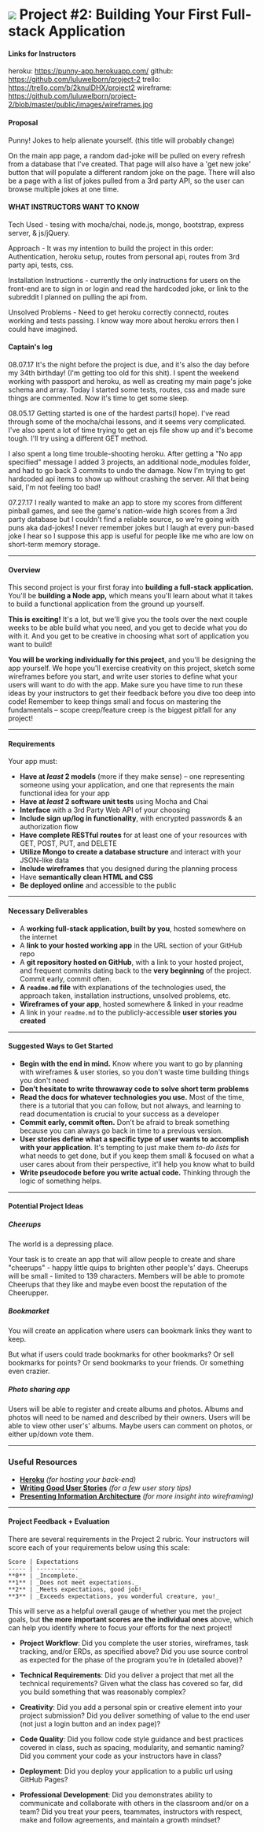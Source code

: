 # ![](https://ga-dash.s3.amazonaws.com/production/assets/logo-9f88ae6c9c3871690e33280fcf557f33.png) Project #2: Building Your First Full-stack Application

#### Links for Instructors
heroku: https://punny-app.herokuapp.com/
github: https://github.com/luluwelborn/project-2
trello: https://trello.com/b/2knuIDHX/project2
wireframe: https://github.com/luluwelborn/project-2/blob/master/public/images/wireframes.jpg

#### Proposal
Punny! Jokes to help alienate yourself.
(this title will probably change)

On the main app page, a random dad-joke will be pulled on every refresh from a database that I've created. That page will also have a 'get new joke' button that will populate a different random joke on the page. There will also be a page with a list of jokes pulled from a 3rd party API, so the user can browse multiple jokes at one time.

#### WHAT INSTRUCTORS WANT TO KNOW
Tech Used - tesing with mocha/chai, node.js, mongo, bootstrap, express server, & js/jQuery.

Approach - It was my intention to build the project in this order:
Authentication, heroku setup, routes from personal api, routes from 3rd party api, tests, css.

Installation Instructions - currently the only instructions for users on the front-end are to sign in or login and read the hardcoded joke, or link to the subreddit I planned on pulling the api from.

Unsolved Problems - Need to get heroku correctly connectd, routes working and tests passing. I know way more about heroku errors then I could have imagined.

#### Captain's log
08.07.17
It's the night before the project is due, and it's also the day before my 34th birthday! (I'm getting too old for this shit).
I spent the weekend working with passport and heroku, as well as creating my main page's joke schema and array. Today I started some tests, routes, css and made sure things are commented. Now it's time to get some sleep.

08.05.17
Getting started is one of the hardest parts(I hope). I've read through some of the mocha/chai lessons, and it seems very complicated. I've also spent a lot of time trying to get an ejs file show up and it's become tough. I'll try using a different GET method.

I also spent a long time trouble-shooting heroku. After getting a "No app specified" message I added 3 projects, an additional node_modules folder, and had to go back 3 commits to undo the damage. Now I'm trying to get hardcoded api items to show up without crashing the server. All that being said, I'm not feeling too bad!

07.27.17
I really wanted to make an app to store my scores from different pinball games, and see the game's nation-wide high scores from a 3rd party database but I couldn't find a reliable source, so we're going with puns aka dad-jokes! I never remember jokes but I laugh at every pun-based joke I hear so I suppose this app is useful for people like me who are low on short-term memory storage.

---

#### Overview

This second project is your first foray into **building a full-stack application.** You'll be **building a Node app,** which means you'll learn about what it takes to build a functional application from the ground up yourself.

**This is exciting!** It's a lot, but we'll give you the tools over the next couple weeks to be able build what you need, and you get to decide what you do with it. And you get to be creative in choosing what sort of application you want to build!

**You will be working individually for this project**, and you'll be designing the app yourself. We hope you'll exercise creativity on this project, sketch some wireframes before you start, and write user stories to define what your users will want to do with the app. Make sure you have time to run these ideas by your instructors to get their feedback before you dive too deep into code! Remember to keep things small and focus on mastering the fundamentals – scope creep/feature creep is the biggest pitfall for any project!

---

#### Requirements

Your app must:

* **Have at _least_ 2 models** (more if they make sense) – one representing someone using your application, and one that represents the main functional idea for your app
* **Have at _least_ 2 software unit tests** using Mocha and Chai
* **Interface** with a 3rd Party Web API of your choosing
* **Include sign up/log in functionality**, with encrypted passwords & an authorization flow
* **Have complete RESTful routes** for at least one of your resources with GET, POST, PUT, and DELETE
* **Utilize Mongo to create a database structure** and interact with your JSON-like data
* **Include wireframes** that you designed during the planning process
* Have **semantically clean HTML and CSS**
* **Be deployed online** and accessible to the public

---

#### Necessary Deliverables

* A **working full-stack application, built by you**, hosted somewhere on the internet
* A **link to your hosted working app** in the URL section of your GitHub repo
* A **git repository hosted on GitHub**, with a link to your hosted project,  and frequent commits dating back to the **very beginning** of the project. Commit early, commit often.
* **A ``readme.md`` file** with explanations of the technologies used, the approach taken, installation instructions, unsolved problems, etc.
* **Wireframes of your app**, hosted somewhere & linked in your readme
* A link in your ``readme.md`` to the publicly-accessible **user stories you created**

---

#### Suggested Ways to Get Started

* **Begin with the end in mind.** Know where you want to go by planning with wireframes & user stories, so you don't waste time building things you don't need
* **Don’t hesitate to write throwaway code to solve short term problems**
* **Read the docs for whatever technologies you use.** Most of the time, there is a tutorial that you can follow, but not always, and learning to read documentation is crucial to your success as a developer
* **Commit early, commit often.** Don’t be afraid to break something because you can always go back in time to a previous version.
* **User stories define what a specific type of user wants to accomplish with your application**. It's tempting to just make them _to-do lists_ for what needs to get done, but if you keep them small & focused on what a user cares about from their perspective, it'll help you know what to build
* **Write pseudocode before you write actual code.** Thinking through the logic of something helps.

---

#### Potential Project Ideas

##### Cheerups
The world is a depressing place.

Your task is to create an app that will allow people to create and share "cheerups" - happy little quips to brighten other people's' days. Cheerups will be small - limited to 139 characters. Members will be able to promote Cheerups that they like and maybe even boost the reputation of the Cheerupper.

##### Bookmarket
You will create an application where users can bookmark links they want to keep.

But what if users could trade bookmarks for other bookmarks? Or sell bookmarks for points? Or send bookmarks to your friends. Or something even crazier.

##### Photo sharing app
Users will be able to register and create albums and photos. Albums and photos will need to be named and described by their owners. Users will be able to view other user's' albums. Maybe users can comment on photos, or either up/down vote them.

---

### Useful Resources

* **[Heroku](http://www.heroku.com)** _(for hosting your back-end)_
* **[Writing Good User Stories](http://www.mariaemerson.com/user-stories/)** _(for a few user story tips)_
* **[Presenting Information Architecture](http://webstyleguide.com/wsg3/3-information-architecture/4-presenting-information.html)** _(for more insight into wireframing)_

---

#### Project Feedback + Evaluation

There are several requirements in the Project 2 rubric. Your instructors will score each of your requirements below using this scale:

    Score | Expectations
    ----- | ------------
    **0** | _Incomplete._
    **1** | _Does not meet expectations._
    **2** | _Meets expectations, good job!_
    **3** | _Exceeds expectations, you wonderful creature, you!_

 This will serve as a helpful overall gauge of whether you met the project goals, but __the more important scores are the individual ones__ above, which can help you identify where to focus your efforts for the next project!


* __Project Workflow__: Did you complete the user stories, wireframes, task tracking, and/or ERDs, as specified above? Did you use source control as expected for the phase of the program you’re in (detailed above)?

* __Technical Requirements__: Did you deliver a project that met all the technical requirements? Given what the class has covered so far, did you build something that was reasonably complex?

* __Creativity__: Did you add a personal spin or creative element into your project submission? Did you deliver something of value to the end user (not just a login button and an index page)?

* __Code Quality__: Did you follow code style guidance and best practices covered in class, such as spacing, modularity, and semantic naming? Did you comment your code as your instructors have in class?

* __Deployment__: Did you deploy your application to a public url using GitHub Pages?

* __Professional Development__: Did you demonstrates ability to communicate and collaborate with others in the classroom and/or on a team? Did you treat your peers, teammates, instructors with respect, make and follow agreements, and maintain a growth mindset?
